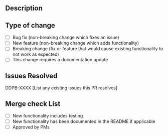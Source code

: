 ## Description

## Type of change

- [ ] Bug fix (non-breaking change which fixes an issue)
- [ ] New feature (non-breaking change which adds functionality)
- [ ] Breaking change (fix or feature that would cause existing functionality to not work as expected)
- [ ] This change requires a documentation update

## Issues Resolved

DDPB-XXXX [List any existing issues this PR resolves]

## Merge check List

- [ ] New functionality includes testing
- [ ] New functionality has been documented in the README if applicable
- [ ] Approved by PMs
